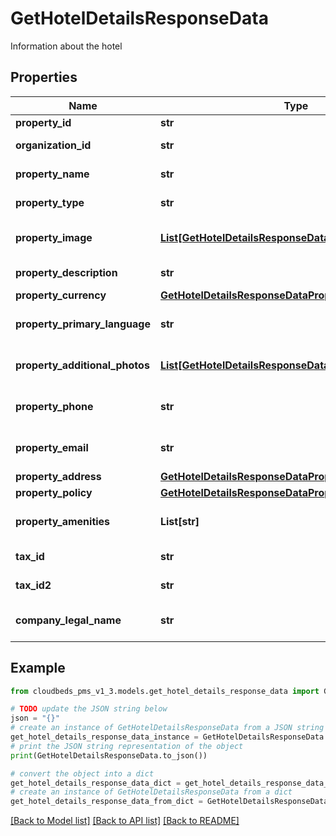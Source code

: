 # GetHotelDetailsResponseData

Information about the hotel

## Properties

Name | Type | Description | Notes
------------ | ------------- | ------------- | -------------
**property_id** | **str** | Property ID | [optional] 
**organization_id** | **str** | Organization ID | [optional] 
**property_name** | **str** | Property name | [optional] 
**property_type** | **str** | The type of property | [optional] 
**property_image** | [**List[GetHotelDetailsResponseDataPropertyImageInner]**](GetHotelDetailsResponseDataPropertyImageInner.md) | Property images details | [optional] 
**property_description** | **str** | Property description | [optional] 
**property_currency** | [**GetHotelDetailsResponseDataPropertyCurrency**](GetHotelDetailsResponseDataPropertyCurrency.md) |  | [optional] 
**property_primary_language** | **str** | Property primary language | [optional] 
**property_additional_photos** | [**List[GetHotelDetailsResponseDataPropertyImageInner]**](GetHotelDetailsResponseDataPropertyImageInner.md) | Property additional photos | [optional] 
**property_phone** | **str** | Property phone number | [optional] 
**property_email** | **str** | Property main email address | [optional] 
**property_address** | [**GetHotelDetailsResponseDataPropertyAddress**](GetHotelDetailsResponseDataPropertyAddress.md) |  | [optional] 
**property_policy** | [**GetHotelDetailsResponseDataPropertyPolicy**](GetHotelDetailsResponseDataPropertyPolicy.md) |  | [optional] 
**property_amenities** | **List[str]** | List of property amenities | [optional] 
**tax_id** | **str** | Tax ID number | [optional] 
**tax_id2** | **str** | Second Tax ID number | [optional] 
**company_legal_name** | **str** | Legal company name | [optional] 

## Example

```python
from cloudbeds_pms_v1_3.models.get_hotel_details_response_data import GetHotelDetailsResponseData

# TODO update the JSON string below
json = "{}"
# create an instance of GetHotelDetailsResponseData from a JSON string
get_hotel_details_response_data_instance = GetHotelDetailsResponseData.from_json(json)
# print the JSON string representation of the object
print(GetHotelDetailsResponseData.to_json())

# convert the object into a dict
get_hotel_details_response_data_dict = get_hotel_details_response_data_instance.to_dict()
# create an instance of GetHotelDetailsResponseData from a dict
get_hotel_details_response_data_from_dict = GetHotelDetailsResponseData.from_dict(get_hotel_details_response_data_dict)
```
[[Back to Model list]](../README.md#documentation-for-models) [[Back to API list]](../README.md#documentation-for-api-endpoints) [[Back to README]](../README.md)


